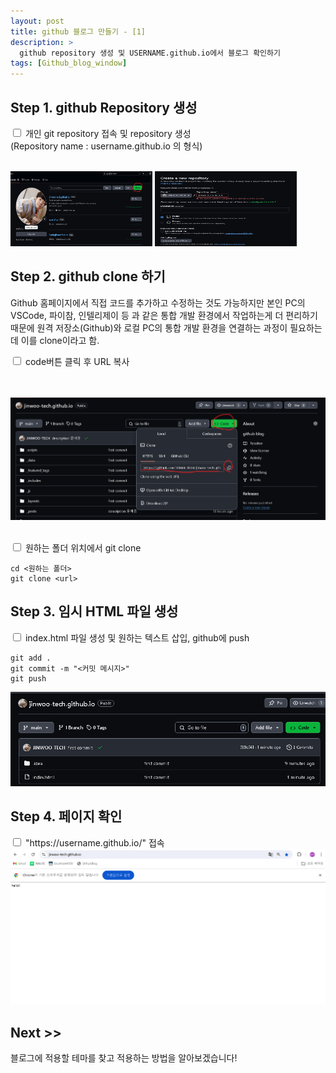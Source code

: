```yaml
---
layout: post
title: github 블로그 만들기 - [1]
description: >
  github repository 생성 및 USERNAME.github.io에서 블로그 확인하기
tags: [Github_blog_window]
---
```


<h2>Step 1. github Repository 생성</h2>

<input type="checkbox"> 개인 git repository 접속 및 repository 생성 <br>(Repository name : username.github.io 의 형식) 
<br><br>

<div>
    <img src = '/assets/img/20240813creategitrepository.png' style="display:inline; width:45%; height:120px;">
    <img src = '/assets/img/20240813gitrepositoryname.png' style="display:inline; width:45%; height:120px;">
</div>


<h2>Step 2. github clone 하기</h2>

Github 홈페이지에서 직접 코드를 추가하고 수정하는 것도 가능하지만 본인 PC의 VSCode, 파이참, 인텔리제이 등 과 같은 통합 개발 환경에서 
작업하는게 더 편리하기 때문에 원격 저장소(Github)와 로컬 PC의 통합 개발 환경을 연결하는 과정이 필요하는데 이를 clone이라고 함.

<input type="checkbox"> code버튼 클릭 후 URL 복사  
<br><br>

<img src = '/assets/img/20240814gitrepositoryclone.png' > 
<br><br>

<input type="checkbox"> 원하는 폴더 위치에서 git clone

```
cd <원하는 폴더>
git clone <url>
```

<h2>Step 3. 임시 HTML 파일 생성</h2>
<input type="checkbox"> index.html 파일 생성 및 원하는 텍스트 삽입,  github에 push

```
git add .
git commit -m "<커밋 메시지>"
git push
```
<img src = '/assets/img/20240816hellogithub.png' > 


<h2>Step 4. 페이지 확인 </h2>
<input type="checkbox"> "https://username.github.io/" 접속
<img src = '/assets/img/20240816hellopage.png' > 

<h2> Next >></h2>
블로그에 적용할 테마를 찾고 적용하는 방법을 알아보겠습니다!




